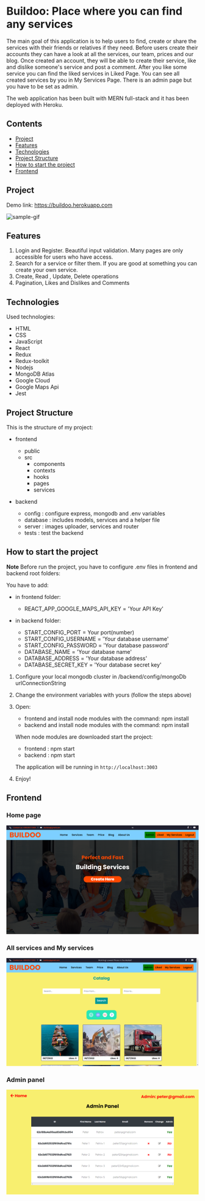 # Buildoo: Place where you can find any services

The main goal of this application is to help users to find, create or share the services with their friends or relatives if they need.
Before users create their accounts they can have a look at all the services, our team, prices and our blog. Once created an account,
they will be able to create their service, like and dislike someone's service and post a comment. After you like some service you can
find the liked services in Liked Page. You can see all created services by you in My Services Page. There is an admin page but you have to
be set as admin.

The web application has been built with MERN full-stack and it has been deployed with Heroku.

## Contents

-   [Project](#Project)
-   [Features](#Features)
-   [Technologies](#Technologies)
-   [Project Structure](#Project-Structure)
-   [How to start the project](#How-to-start-the-project)
-   [Frontend](#Frontend)

## Project

Demo link: https://buildoo.herokuapp.com

![sample-gif](README/sample-gif.gif)

## Features

1. Login and Register. Beautiful input validation. Many pages are only accessible for users who have access.
2. Search for a service or filter them. If you are good at something you can create your own service.
3. Create, Read , Update, Delete operations
4. Pagination, Likes and Dislikes and Comments

## Technologies

Used technologies:

-   HTML
-   CSS
-   JavaScript
-   React
-   Redux
-   Redux-toolkit
-   Nodejs
-   MongoDB Atlas
-   Google Cloud
-   Google Maps Api
-   Jest

## Project Structure

This is the structure of my project:

-   frontend

    -   public
    -   src
        -   components
        -   contexts
        -   hooks
        -   pages
        -   services

-   backend
    -   config : configure express, mongodb and .env variables
    -   database : includes models, services and a helper file
    -   server : images uploader, services and router
    -   tests : test the backend

## How to start the project

**Note**
Before run the project, you have to configure .env files in frontend and backend root folders:

You have to add:
- in frontend folder:
    - REACT_APP_GOOGLE_MAPS_API_KEY = 'Your API Key'
    
- in backend folder:
    - START_CONFIG_PORT = Your port(number)
    - START_CONFIG_USERNAME = 'Your database username'
    - START_CONFIG_PASSWORD = 'Your database password'
    - DATABASE_NAME = 'Your database name'
    - DATABASE_ADDRESS = 'Your database address'
    - DATABASE_SECRET_KEY = 'Your database secret key'

1. Configure your local mongodb cluster in /backend/config/mongoDb urlConnectionString

2. Change the environment variables with yours (follow the steps above)

3. Open:

    - frontend and install node modules with the command: npm install
    - backend and install node modules with the command: npm install

    When node modules are downloaded start the project:

    - frontend : npm start
    - backend : npm start

    The application will be running in `http://localhost:3003`

4. Enjoy!

## Frontend

### Home page

![home-page](README/Home-page.png)

### All services and My services

![services-page](README/Services-page.png)

### Admin panel

![admin-page](README/Admin-panel.png)
